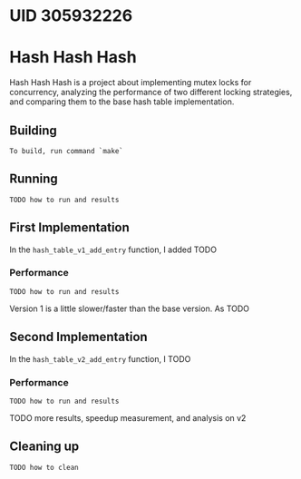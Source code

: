 # UID 305932226

# Hash Hash Hash
Hash Hash Hash is a project about implementing mutex locks for concurrency, analyzing the performance of two different locking strategies, and comparing them to the base hash table implementation.

## Building
```shell
To build, run command `make`
```

## Running
```shell
TODO how to run and results
```

## First Implementation
In the `hash_table_v1_add_entry` function, I added TODO

### Performance
```shell
TODO how to run and results
```
Version 1 is a little slower/faster than the base version. As TODO

## Second Implementation
In the `hash_table_v2_add_entry` function, I TODO

### Performance
```shell
TODO how to run and results
```

TODO more results, speedup measurement, and analysis on v2

## Cleaning up
```shell
TODO how to clean
```